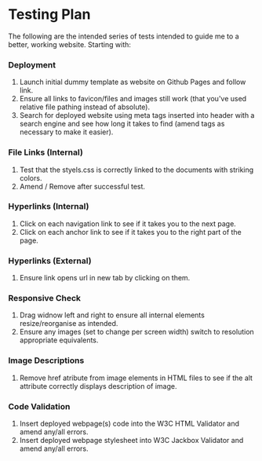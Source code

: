 # Testing Plan
The following are the intended series of tests intended to guide me to a better, working website. Starting with:
### Deployment
1. Launch initial dummy template as website on Github Pages and follow link.
2. Ensure all links to favicon/files and images still work (that you've used relative file pathing instead of absolute).
3. Search for deployed website using meta tags inserted into header with a search engine and see how long it takes to find (amend tags as necessary to make it easier).
### File Links (Internal)
1. Test that the styels.css is correctly linked to the documents with striking colors.
2. Amend / Remove after successful test.
### Hyperlinks (Internal)
1. Click on each navigation link to see if it takes you to the next page.
2. Click on each anchor link to see if it takes you to the right part of the page.
### Hyperlinks (External)
1. Ensure link opens url in new tab by clicking on them.
### Responsive Check
1. Drag widnow left and right to ensure all internal elements resize/reorganise as intended.
2. Ensure any images (set to change per screen width) switch to resolution appropriate equivalents.
### Image Descriptions
1. Remove href atribute from image elements in HTML files to see if the alt attribute correctly displays description of image.
### Code Validation
1. Insert deployed webpage(s) code into the W3C HTML Validator and amend any/all errors.
2. Insert deployed webpage stylesheet into W3C Jackbox Validator and amend any/all errors.

